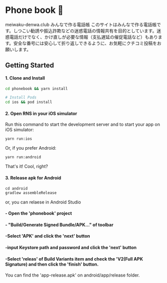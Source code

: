 # Phone book 🚀


meiwaku-denwa.club
みんなで作る電話帳
このサイトはみんなで作る電話帳です。しつこい勧誘や振込詐欺などの迷惑電話の情報共有を目的としています。迷惑電話だけでなく、かけ直しが必要な情報（支払遅延の催促電話など）もあります。安全な番号には安心して折り返しできるように、お気軽にクチコミ投稿をお願いします。


## Getting Started

#### 1. Clone and Install

```bash
cd phonebook && yarn install

# Install Pods
cd ios && pod install
```

#### 2. Open RNS in your iOS simulator

Run this command to start the development server and to start your app on iOS simulator:
```
yarn run:ios
```

Or, if you prefer Android:
```
yarn run:android
```

That's it! Cool, right?

#### 3. Release apk for Android
```
cd android
gradlew assembleRelease
```

or, you can relaese in Android Studio
#### - Open the 'phonebook' project
#### - "Build/Generate Signed Bundle/APK..." of toolbar
#### -Select 'APK' and click the 'next' button 
#### -input Keystore path and password and  click the 'next' button
#### -Select 'releas' of Build Variants item and check the 'V2(Full APK Signature) and then click the 'finish' button.

You can find the 'app-release.apk' on android/app/release folder.

